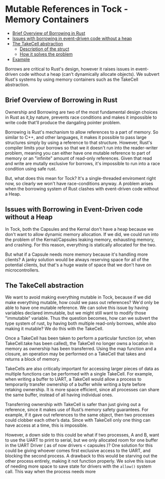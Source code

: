 # Mutable References in Tock - Memory Containers

- [Brief Overview of Borrowing in Rust](#borrowing_overview)
- [Issues with borrowing in event-driven code without a heap](#issues)
- [The TakeCell abstraction](#takecell)
  - [Description of the struct](#structure_of_takecell)
  - [How it solves the problem](#takecell_solution)
- [Example](#example)

Borrows are critical to Rust's design, however it raises issues in event-driven code without 
a heap (can't dynamically allocate objects). We subvert Rust's systems by using memory 
containers such as the TakeCell abstraction.

## <a href="#borrowing_overview"></a> Brief Overview of Borrowing in Rust 
Ownership and Borrowing are two of the most fundamental design choices in Rust as it,by nature, 
prevents race conditions and makes it impossible to write code that'll produce the dangaling pointer
problem. 

Borrowing is Rust's mechanism to allow references to a part of memory. So similar to C++, and other
languages, it makes it possible to pass large structures simply by using a reference to that structure.
However, Rust's compiler limits your borrows so that we it doesn't run into the reader-writer problem,
meaning you can either have one mutable reference to part of memory or an "infinite" amount of 
read-only references. Given that read and write are mutally exclusive for borrows, it's impossible
to run into a race condition using safe rust.

But, what does this mean for Tock? It's a single-threaded enviroment right now, so clearly we won't 
have race-conditions anyway. A problem arises when the borrowing system of Rust clashes with
event-driven code without a Heap. 

## <a href="#issues"></a> Issues with Borrowing in Event-Driven code without a Heap 

In Tock, both the Capsules and the Kernal don't have a heap because we don't want to allow dynamic memory allocation. If we did,
we could run into the problem of the Kernal/Capsules leaking memory, exhausting memory, and crashing. For this reason, everything
is statically allocated for the two.

But what if a Capsule needs more memory because it's handling more clients? A janky solution would be always reserving 
space for all of the potential clients, but that's a huge waste of space that we don't have on microcontrollers. 

## <a href="#takecell"></a> The TakeCell abstraction 

We want to avoid making everything mutable in Tock, because if we did make everything mutable, how could we pass out references? We'd only be able to have one mutable reference. We can solve this issue by having variables declared immutable, but we might still want to modify those "immutable" variable. Thus the question becomes, how can we subvert the type system of rust, by having both multiple read-only borrows, while also making it mutable? We do this with the TakeCell.

Once a TakeCell has been taken to perform a particular function (or, when TakeCell.take has been called), the TakeCell no longer owns a location in memory as ownership has been transferred. Using the map function and a closure, an operation may be performed on a TakeCell that takes and returns a block of memory. 

TakeCells are also critically important for accessing larger pieces of data as multiple functions can be performed with a single TakeCell. For example, when writing a buffer to UART, a TakeCell would allow a process to temporarily transfer ownership of a buffer while writing a byte before retaking ownership. It is more space efficient, since all processes can share the same buffer, instead of all having individual ones. 

Transferring ownership with TakeCell is safer than just giving out a reference, since it makes use of Rust’s memory safety guarantees. For example, if it gave out references to the same object, then two processes could clobber each other’s data. Since with TakeCell only one thing can have access at a time, this is impossible. 




However, a down side to this could be what if two processes, A and B, want to use the UART to print to serial, but we only allocated
room for one buffer in the UART Driver ( as of now drivers < capsules )? 
One solution for this could be giving whoever comes first exclusive access to the UART, and blocking the second process. 
A drawback to this would be starving out the other process entirely, making it not function properly. We solve this issue of needing
more space to save state for drivers with the `allow()` system call. This way when the process needs more
